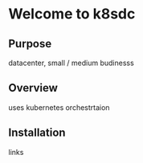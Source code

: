 # Welcome to k8sdc

## Purpose

datacenter, small / medium budinesss



## Overview

uses kubernetes orchestrtaion



## Installation

links